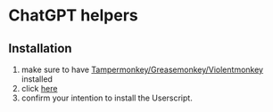 # ChatGPT helpers
## Installation
1. make sure to have [Tampermonkey/Greasemonkey/Violentmonkey](https://gist.github.com/gekkedev/492e1b541ea3dd2cd8fbcc358fd224af) installed
1. click [here](https://raw.githubusercontent.com/namespace/reponame/master/filename.user.js)
1. confirm your intention to install the Userscript.
